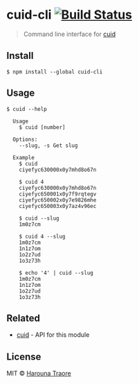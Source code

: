 # cuid-cli [![Build Status](https://travis-ci.org/haroun/cuid-cli.svg?branch=master)](https://travis-ci.org/haroun/cuid-cli)

> Command line interface for [cuid](https://github.com/ericelliott/cuid)


## Install

```
$ npm install --global cuid-cli
```


## Usage

```
$ cuid --help

  Usage
    $ cuid [number]

  Options:
    --slug, -s Get slug

  Example
    $ cuid
    ciyefyc630000x0y7mhd8o67n

    $ cuid 4
    ciyefyc630000x0y7mhd8o67n
    ciyefyc650001x0y7f9rqtegv
    ciyefyc650002x0y7e9826mhe
    ciyefyc650003x0y7az4v96ec

    $ cuid --slug
    1m0z7cm

    $ cuid 4 --slug
    1m0z7cm
    1n1z7om
    1o2z7ud
    1o3z73h

    $ echo '4' | cuid --slug
    1m0z7cm
    1n1z7om
    1o2z7ud
    1o3z73h
```


## Related

- [cuid](https://github.com/ericelliott/cuid) - API for this module


## License

MIT © [Harouna Traore](https://github.com/haroun)
